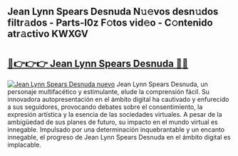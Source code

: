## Jean Lynn Spears Desnuda N𝚞𝚎vos desn𝚞dos filtr𝚊dos - Parts-l0z F𝚘tos vid𝚎o - C𝚘ntenido atr𝚊ctivo KWXGV

# <h2><a href="http://mb3krla.tromn.icu/?c=Jean+Lynn+Spears+Desnuda">🔗👉👉👉 Jean Lynn Spears Desnuda 🔗🔗</a></h2>

[![Jean Lynn Spears Desnuda nuevo](https://i.imgur.com/pEAQMta.gif)](http://mb3krla.tromn.icu/?c=Jean+Lynn+Spears+Desnuda)
Jean Lynn Spears Desnuda, un personaje multifacético y estimulante, elude la comprensión fácil. Su innovadora autopresentación en el ámbito digital ha cautivado y enfurecido a sus seguidores, provocando debates sobre el consentimiento, la expresión artística y la esencia de las sociedades virtuales. A pesar de la ambigüedad de sus planes de futuro, su impacto en el mundo virtual es innegable. Impulsado por una determinación inquebrantable y un encanto innegable, el progreso de Jean Lynn Spears Desnuda en el ámbito digital es implacable.
